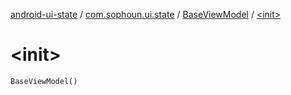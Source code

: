 [android-ui-state](../../index.md) / [com.sophoun.ui.state](../index.md) / [BaseViewModel](index.md) / [&lt;init&gt;](./-init-.md)

# &lt;init&gt;

`BaseViewModel()`